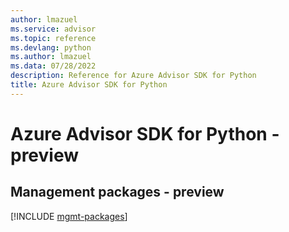 ```yaml
---
author: lmazuel
ms.service: advisor
ms.topic: reference
ms.devlang: python
ms.author: lmazuel
ms.data: 07/28/2022
description: Reference for Azure Advisor SDK for Python
title: Azure Advisor SDK for Python
---
```

# Azure Advisor SDK for Python - preview

## Management packages - preview
[!INCLUDE [mgmt-packages](advisor-mgmt-index.md)]